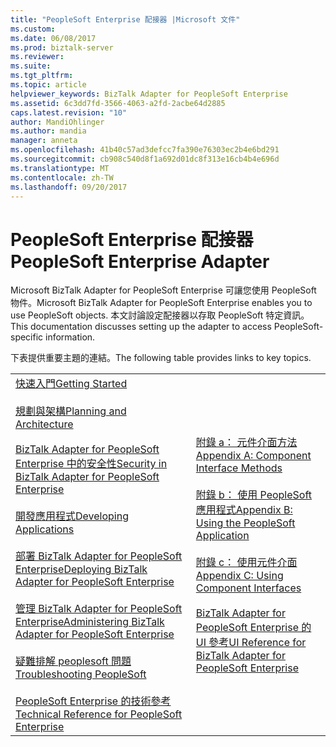 ```yaml
---
title: "PeopleSoft Enterprise 配接器 |Microsoft 文件"
ms.custom: 
ms.date: 06/08/2017
ms.prod: biztalk-server
ms.reviewer: 
ms.suite: 
ms.tgt_pltfrm: 
ms.topic: article
helpviewer_keywords: BizTalk Adapter for PeopleSoft Enterprise
ms.assetid: 6c3dd7fd-3566-4063-a2fd-2acbe64d2885
caps.latest.revision: "10"
author: MandiOhlinger
ms.author: mandia
manager: anneta
ms.openlocfilehash: 41b40c57ad3defcc7fa390e76303ec2b4e6bd291
ms.sourcegitcommit: cb908c540d8f1a692d01dc8f313e16cb4b4e696d
ms.translationtype: MT
ms.contentlocale: zh-TW
ms.lasthandoff: 09/20/2017
---
```

# <a name="peoplesoft-enterprise-adapter"></a><span data-ttu-id="37fe7-102">PeopleSoft Enterprise 配接器</span><span class="sxs-lookup"><span data-stu-id="37fe7-102">PeopleSoft Enterprise Adapter</span></span>
<span data-ttu-id="37fe7-103">Microsoft BizTalk Adapter for PeopleSoft Enterprise 可讓您使用 PeopleSoft 物件。</span><span class="sxs-lookup"><span data-stu-id="37fe7-103">Microsoft BizTalk Adapter for PeopleSoft Enterprise enables you to use PeopleSoft objects.</span></span> <span data-ttu-id="37fe7-104">本文討論設定配接器以存取 PeopleSoft 特定資訊。</span><span class="sxs-lookup"><span data-stu-id="37fe7-104">This documentation discusses setting up the adapter to access PeopleSoft-specific information.</span></span>  
  
 <span data-ttu-id="37fe7-105">下表提供重要主題的連結。</span><span class="sxs-lookup"><span data-stu-id="37fe7-105">The following table provides links to key topics.</span></span>  
  
|||  
|-|-|  
|[<span data-ttu-id="37fe7-106">快速入門</span><span class="sxs-lookup"><span data-stu-id="37fe7-106">Getting Started</span></span>](../core/getting-started-with-biztalk-adapter-for-peoplesoft-enterprise.md)<br /><br /> [<span data-ttu-id="37fe7-107">規劃與架構</span><span class="sxs-lookup"><span data-stu-id="37fe7-107">Planning and Architecture</span></span>](../core/planning-and-architecture13.md)<br /><br /> [<span data-ttu-id="37fe7-108">BizTalk Adapter for PeopleSoft Enterprise 中的安全性</span><span class="sxs-lookup"><span data-stu-id="37fe7-108">Security in BizTalk Adapter for PeopleSoft Enterprise</span></span>](../core/security-in-biztalk-adapter-for-peoplesoft-enterprise.md)<br /><br /> [<span data-ttu-id="37fe7-109">開發應用程式</span><span class="sxs-lookup"><span data-stu-id="37fe7-109">Developing Applications</span></span>](../core/developing-applications4.md)<br /><br /> [<span data-ttu-id="37fe7-110">部署 BizTalk Adapter for PeopleSoft Enterprise</span><span class="sxs-lookup"><span data-stu-id="37fe7-110">Deploying BizTalk Adapter for PeopleSoft Enterprise</span></span>](../core/deploying-biztalk-adapter-for-peoplesoft-enterprise.md)<br /><br /> [<span data-ttu-id="37fe7-111">管理 BizTalk Adapter for PeopleSoft Enterprise</span><span class="sxs-lookup"><span data-stu-id="37fe7-111">Administering BizTalk Adapter for PeopleSoft Enterprise</span></span>](../core/administering-biztalk-adapter-for-peoplesoft-enterprise.md)<br /><br /> [<span data-ttu-id="37fe7-112">疑難排解 peoplesoft 問題</span><span class="sxs-lookup"><span data-stu-id="37fe7-112">Troubleshooting PeopleSoft</span></span>](../core/troubleshooting-peoplesoft.md)<br /><br /> [<span data-ttu-id="37fe7-113">PeopleSoft Enterprise 的技術參考</span><span class="sxs-lookup"><span data-stu-id="37fe7-113">Technical Reference for PeopleSoft Enterprise</span></span>](../core/technical-reference-for-peoplesoft-enterprise.md)|[<span data-ttu-id="37fe7-114">附錄 a： 元件介面方法</span><span class="sxs-lookup"><span data-stu-id="37fe7-114">Appendix A: Component Interface Methods</span></span>](../core/appendix-a-component-interface-methods.md)<br /><br /> [<span data-ttu-id="37fe7-115">附錄 b： 使用 PeopleSoft 應用程式</span><span class="sxs-lookup"><span data-stu-id="37fe7-115">Appendix B: Using the PeopleSoft Application</span></span>](../core/appendix-b-using-the-peoplesoft-application.md)<br /><br /> [<span data-ttu-id="37fe7-116">附錄 c： 使用元件介面</span><span class="sxs-lookup"><span data-stu-id="37fe7-116">Appendix C: Using Component Interfaces</span></span>](../core/appendix-c-using-component-interfaces.md)<br /><br /> [<span data-ttu-id="37fe7-117">BizTalk Adapter for PeopleSoft Enterprise 的 UI 參考</span><span class="sxs-lookup"><span data-stu-id="37fe7-117">UI Reference for BizTalk Adapter for PeopleSoft Enterprise</span></span>](../core/ui-reference-for-biztalk-adapter-for-peoplesoft-enterprise.md)|